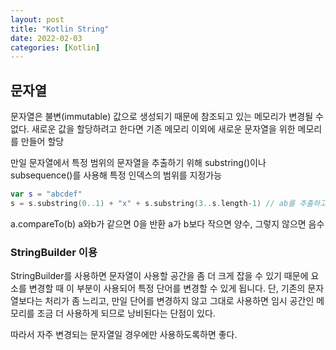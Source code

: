 ```yaml
---
layout: post
title: "Kotlin String"
date: 2022-02-03
categories: [Kotlin]
---
```


## 문자열

문자열은 불변(immutable) 값으로 생성되기 때문에 참조되고 있는 메모리가 변경될 수 없다. 새로운 값을 할당하려고 한다면 기존 메모리 이외에 새로운 문자열을 위한 메모리를 만들어 할당

만일 문자열에서 특정 범위의 문자열을 추출하기 위해 substring()이나 subsequence()를 사용해 특정 인덱스의 범위를 지정가능

```kotlin
var s = "abcdef"
s = s.substring(0..1) + "x" + s.substring(3..s.length-1) // ab를 추출하고 x를 덧붙이고 다시 def를 추출
```

a.compareTo(b) a와b가 같으면 0을 반환 a가 b보다 작으면 양수, 그렇지 않으면 음수

### StringBuilder 이용

StringBuilder를 사용하면 문자열이 사용할 공간을 좀 더 크게 잡을 수 있기 때문에 요소를 변경할 때 이 부분이 사용되어 특정 단어를 변경할 수 있게 됩니다. 단, 기존의 문자열보다는 처리가 좀 느리고, 만일 단어를 변경하지 않고 그대로 사용하면 임시 공간인 메모리를 조금 더 사용하게 되므로 낭비된다는 단점이 있다.

따라서 자주 변경되는 문자열일 경우에만 사용하도록하면 좋다.
